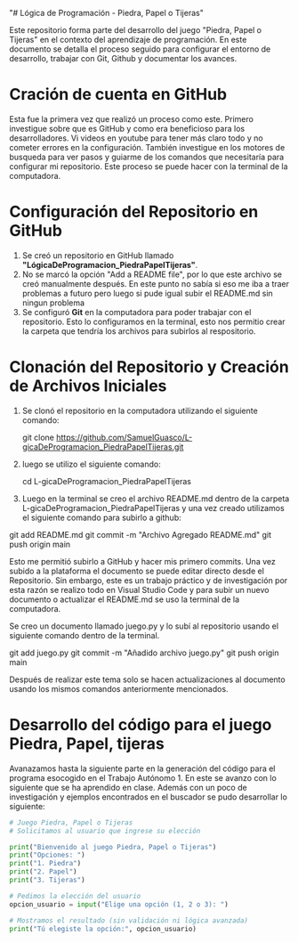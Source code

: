 "# Lógica de Programación - Piedra, Papel o Tijeras"

Este repositorio forma parte del desarrollo del juego "Piedra, Papel o Tijeras" en el contexto del aprendizaje de programación. En este documento se detalla el proceso seguido para configurar el entorno de desarrollo, trabajar con Git, Github y documentar los avances.

# Cración de cuenta en GitHub

Esta fue la primera vez que realizó un proceso como este. Primero investigue sobre que es GitHub y como era beneficioso para los desarrolladores. Vi videos en youtube para tener más claro todo y no cometer errores en la configuración. También investigue en los motores de busqueda para ver pasos y guiarme de los comandos que necesitaría para configurar mi repositorio. Este proceso se puede hacer con la terminal de la computadora.

# Configuración del Repositorio en GitHub

1. Se creó un repositorio en GitHub llamado **"LógicaDeProgramacion_PiedraPapelTijeras"**.
2. No se marcó la opción "Add a README file", por lo que este archivo se creó manualmente después. En este punto no sabía si eso me iba a traer problemas a futuro pero luego si pude igual subir el README.md sin ningun problema
3. Se configuró **Git** en la computadora para poder trabajar con el repositorio. Esto lo configuramos en la terminal, esto nos permitio crear la carpeta que tendría los archivos para subirlos al respositorio.


# Clonación del Repositorio y Creación de Archivos Iniciales

1. Se clonó el repositorio en la computadora utilizando el siguiente comando:

   git clone https://github.com/SamuelGuasco/L-gicaDeProgramacion_PiedraPapelTijeras.git
   
2. luego se utilizo el siguiente comando:

   cd L-gicaDeProgramacion_PiedraPapelTijeras


4. Luego en la terminal se creo el archivo README.md dentro de la carpeta L-gicaDeProgramacion_PiedraPapelTijeras y una vez creado utilizamos el siguiente comando para subirlo a github:

git add README.md
git commit -m "Archivo Agregado README.md"
git push origin main

Esto me permitió subirlo a GitHub y hacer mis primero commits. Una vez subido a la plataforma el documento se puede editar directo desde el Repositorio. Sin embargo, este es un trabajo práctico y de investigación por esta razón se realizo todo en Visual Studio Code y para subir un nuevo documento o actualizar el README.md se uso la terminal de la computadora. 

Se creo un documento llamado juego.py y lo subí al repositorio usando el siguiente comando dentro de la terminal. 

git add juego.py
git commit -m "Añadido archivo juego.py"
git push origin main

Después de realizar este tema solo se hacen actualizaciones al documento usando los mismos comandos anteriormente mencionados.

# Desarrollo del código para el juego Piedra, Papel, tijeras

Avanazamos hasta la siguiente parte en la generación del código para el programa esocogido en el Trabajo Autónomo 1. En este se avanzo con lo siguiente que se ha aprendido en clase. Además con un poco de investigación y ejemplos encontrados en el buscador se pudo desarrollar lo siguiente:


```python
# Juego Piedra, Papel o Tijeras
# Solicitamos al usuario que ingrese su elección

print("Bienvenido al juego Piedra, Papel o Tijeras")
print("Opciones: ")
print("1. Piedra")
print("2. Papel")
print("3. Tijeras")

# Pedimos la elección del usuario
opcion_usuario = input("Elige una opción (1, 2 o 3): ")

# Mostramos el resultado (sin validación ni lógica avanzada)
print("Tú elegiste la opción:", opcion_usuario)


